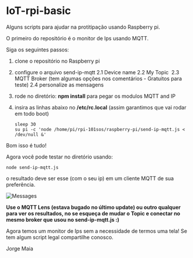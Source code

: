 # IoT-rpi-basic

Alguns scripts para ajudar na protitipação usando Raspberry pi. 

O primeiro do repositório é o monitor de Ips usando MQTT. 

Siga os seguintes passos: 

1. clone o repositório no Raspberry pi
2. configure o arquivo send-ip-mqtt 
  2.1 Device name
  2.2 My Topic 
  2.3 MQTT Broker (tem algumas opções nos comentários - Gratuitos para teste) 
  2.4 personalize as mensagens 
3. rode no diretório: **npm install** para pegar os modulos MQTT and IP 
4. insira as linhas abaixo no  **/etc/rc.local** (assim garantimos que vai rodar em todo boot) 

    ```
    sleep 30
    su pi -c 'node /home/pi/rpi-101sos/raspberry-pi/send-ip-mqtt.js < /dev/null &'
    ```
Bom isso é tudo! 

Agora você pode testar no diretório usando: 
```
node send-ip-mqtt.js 
```
o resultado deve ser esse (com o seu ip) em um cliente MQTT de sua preferência. 

![Messages](https://github.com/jorgemaia/IoT-rpi-basic/blob/master/MQTTrpi.gif "Test Results")


**Use o MQTT Lens (estava bugado no último update) ou outro qualquer para ver os resultados, no se esqueça de mudar o Topic e conectar no mesmo broker que usou no send-ip-mqtt.js :)**


Agora temos um monitor de Ips sem a necessidade de termos uma tela! Se tem algum script legal compartilhe conosco. 

Jorge Maia 

